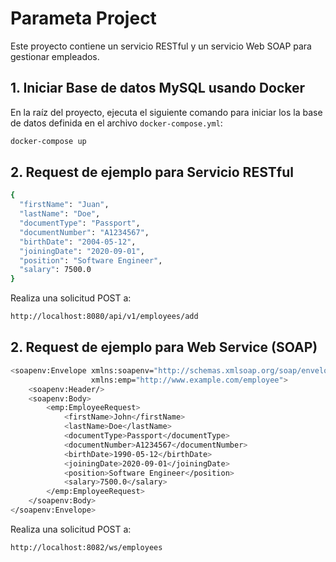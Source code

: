 # Parameta Project

Este proyecto contiene un servicio RESTful y un servicio Web SOAP para gestionar empleados.

## 1. Iniciar Base de datos MySQL usando Docker

En la raíz del proyecto, ejecuta el siguiente comando para iniciar los la base de datos definida en el archivo `docker-compose.yml`:

```bash
docker-compose up
```

## 2. Request de ejemplo para Servicio RESTful
```bash
{
  "firstName": "Juan",
  "lastName": "Doe",
  "documentType": "Passport",
  "documentNumber": "A1234567",
  "birthDate": "2004-05-12",
  "joiningDate": "2020-09-01",
  "position": "Software Engineer",
  "salary": 7500.0
}
```
Realiza una solicitud POST a:
```bash
http://localhost:8080/api/v1/employees/add
```

## 2. Request de ejemplo para Web Service (SOAP)
```bash
<soapenv:Envelope xmlns:soapenv="http://schemas.xmlsoap.org/soap/envelope/"
                  xmlns:emp="http://www.example.com/employee">
    <soapenv:Header/>
    <soapenv:Body>
        <emp:EmployeeRequest>
            <firstName>John</firstName>
            <lastName>Doe</lastName>
            <documentType>Passport</documentType>
            <documentNumber>A1234567</documentNumber>
            <birthDate>1990-05-12</birthDate>
            <joiningDate>2020-09-01</joiningDate>
            <position>Software Engineer</position>
            <salary>7500.0</salary>
        </emp:EmployeeRequest>
    </soapenv:Body>
</soapenv:Envelope>

```
Realiza una solicitud POST a:
```bash
http://localhost:8082/ws/employees
```
